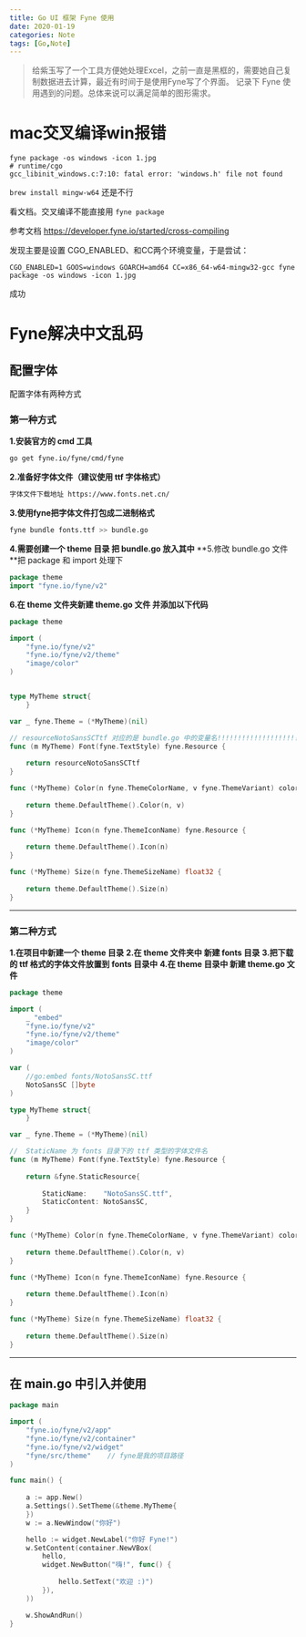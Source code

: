```yaml
---
title: Go UI 框架 Fyne 使用
date: 2020-01-19
categories: Note
tags: [Go,Note]
---
```


> 给紫玉写了一个工具方便她处理Excel，之前一直是黑框的，需要她自己复制数据进去计算，最近有时间于是使用Fyne写了个界面。
> 记录下 Fyne 使用遇到的问题。总体来说可以满足简单的图形需求。


# mac交叉编译win报错

```
fyne package -os windows -icon 1.jpg
# runtime/cgo
gcc_libinit_windows.c:7:10: fatal error: 'windows.h' file not found
```

`brew install mingw-w64` 还是不行

看文档。交叉编译不能直接用 `fyne package`

参考文档 https://developer.fyne.io/started/cross-compiling

发现主要是设置 CGO_ENABLED、和CC两个环境变量，于是尝试：

`CGO_ENABLED=1 GOOS=windows GOARCH=amd64 CC=x86_64-w64-mingw32-gcc fyne package -os windows -icon 1.jpg`

成功

# Fyne解决中文乱码

## 配置字体

配置字体有两种方式 

### 第一种方式

**1.安装官方的 cmd 工具**

```bash
go get fyne.io/fyne/cmd/fyne
```

**2.准备好字体文件（建议使用 ttf 字体格式）**

```bash
字体文件下载地址 https://www.fonts.net.cn/
```

**3.使用fyne把字体文件打包成二进制格式**

```bash
fyne bundle fonts.ttf >> bundle.go
```

**4.需要创建一个 theme 目录 把 bundle.go 放入其中**
**5.修改 bundle.go 文件 **把 package 和 import 处理下

```go
package theme
import "fyne.io/fyne/v2"
```

**6.在 theme 文件夹新建 theme.go 文件 并添加以下代码**

```go
package theme

import (
	"fyne.io/fyne/v2"
	"fyne.io/fyne/v2/theme"
	"image/color"
)


type MyTheme struct{
    }

var _ fyne.Theme = (*MyTheme)(nil)

// resourceNotoSansSCTtf 对应的是 bundle.go 中的变量名!!!!!!!!!!!!!!!!!!!!!!!!!!!!!!!!!!!!!!!!!!!!!!!!!!!!!!!!!
func (m MyTheme) Font(fyne.TextStyle) fyne.Resource {
    
	return resourceNotoSansSCTtf
}

func (*MyTheme) Color(n fyne.ThemeColorName, v fyne.ThemeVariant) color.Color {
    
	return theme.DefaultTheme().Color(n, v)
}

func (*MyTheme) Icon(n fyne.ThemeIconName) fyne.Resource {
    
	return theme.DefaultTheme().Icon(n)
}

func (*MyTheme) Size(n fyne.ThemeSizeName) float32 {
    
	return theme.DefaultTheme().Size(n)
}
```

------

### 第二种方式

**1.在项目中新建一个 theme 目录**
**2.在 theme 文件夹中 新建 fonts 目录**
**3.把下载的 ttf 格式的字体文件放置到 fonts 目录中**
**4.在 theme 目录中 新建 theme.go 文件**

```go
package theme

import (
	_ "embed"
	"fyne.io/fyne/v2"
	"fyne.io/fyne/v2/theme"
	"image/color"
)

var (
	//go:embed fonts/NotoSansSC.ttf
	NotoSansSC []byte
)

type MyTheme struct{
    }

var _ fyne.Theme = (*MyTheme)(nil)

//	StaticName 为 fonts 目录下的 ttf 类型的字体文件名
func (m MyTheme) Font(fyne.TextStyle) fyne.Resource {
    
	return &fyne.StaticResource{
    
		StaticName:    "NotoSansSC.ttf",
		StaticContent: NotoSansSC,
	}
}

func (*MyTheme) Color(n fyne.ThemeColorName, v fyne.ThemeVariant) color.Color {
    
	return theme.DefaultTheme().Color(n, v)
}

func (*MyTheme) Icon(n fyne.ThemeIconName) fyne.Resource {
    
	return theme.DefaultTheme().Icon(n)
}

func (*MyTheme) Size(n fyne.ThemeSizeName) float32 {
    
	return theme.DefaultTheme().Size(n)
}
```

------

## 在 main.go 中引入并使用

```go
package main

import (
	"fyne.io/fyne/v2/app"
	"fyne.io/fyne/v2/container"
	"fyne.io/fyne/v2/widget"
	"fyne/src/theme"	// fyne是我的项目路径
)

func main() {
    
	a := app.New()
	a.Settings().SetTheme(&theme.MyTheme{
    })
	w := a.NewWindow("你好")

	hello := widget.NewLabel("你好 Fyne!")
	w.SetContent(container.NewVBox(
		hello,
		widget.NewButton("嗨!", func() {
    
			hello.SetText("欢迎 :)")
		}),
	))

	w.ShowAndRun()
}
```